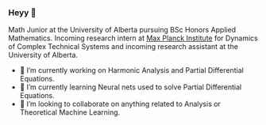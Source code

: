 ### Heyy 👋

Math Junior at the University of Alberta pursuing BSc Honors Applied Mathematics. Incoming research intern at [Max Planck Institute](https://www.mpi-magdeburg.mpg.de/2316/en) for Dynamics of Complex Technical Systems and incoming research assistant at the University of Alberta.

- 🔭 I’m currently working on Harmonic Analysis and Partial Differential Equations.
- 🌱 I’m currently learning Neural nets used to solve Partial Differential Equations.
- 👯 I’m looking to collaborate on anything related to Analysis or Theoretical Machine Learning.

